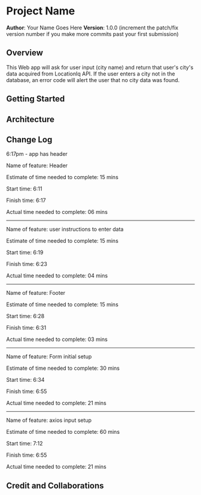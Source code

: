 # Project Name

**Author**: Your Name Goes Here
**Version**: 1.0.0 (increment the patch/fix version number if you make more commits past your first submission)

## Overview
This Web app will ask for user input (city name) and return that user's city's data acquired from LocationIq API. If the user enters a city not in the database, an error code will alert the user that no city data was found. 

## Getting Started
<!-- What are the steps that a user must take in order to build this app on their own machine and get it running? -->

## Architecture

<!-- Provide a detailed description of the application design. What technologies (languages, libraries, etc) you're using, and any other relevant design information. -->

## Change Log
<!-- Use this area to document the iterative changes made to your application as each feature is successfully implemented. Use time stamps. Here's an example:

01-01-2001 4:59pm - Application now has a fully-functional express server, with a GET route for the location resource. -->
6:17pm - app has header


Name of feature: Header

Estimate of time needed to complete: 15 mins 

Start time: 6:11

Finish time: 6:17

Actual time needed to complete: 06 mins

-----
Name of feature: user instructions to enter data 

Estimate of time needed to complete: 15 mins 

Start time: 6:19

Finish time: 6:23

Actual time needed to complete: 04 mins

-----

Name of feature: Footer

Estimate of time needed to complete: 15 mins 

Start time: 6:28 

Finish time: 6:31

Actual time needed to complete: 03 mins

-----

Name of feature: Form initial setup

Estimate of time needed to complete: 30 mins 

Start time: 6:34 

Finish time: 6:55

Actual time needed to complete: 21 mins

-----
Name of feature: axios input setup

Estimate of time needed to complete: 60 mins 

Start time: 7:12

Finish time: 6:55

Actual time needed to complete: 21 mins

## Credit and Collaborations
<!-- Give credit (and a link) to other people or resources that helped you build this application. -->

